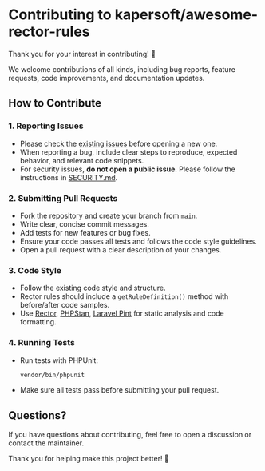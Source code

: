 # Contributing to kapersoft/awesome-rector-rules

Thank you for your interest in contributing! 🎉

We welcome contributions of all kinds, including bug reports, feature requests, code improvements, and documentation updates.

## How to Contribute

### 1. Reporting Issues

- Please check the [existing issues](https://github.com/kapersoft/awesome-rector-rules/issues) before opening a new one.
- When reporting a bug, include clear steps to reproduce, expected behavior, and relevant code snippets.
- For security issues, **do not open a public issue**. Please follow the instructions in [SECURITY.md](SECURITY.md).

### 2. Submitting Pull Requests

- Fork the repository and create your branch from `main`.
- Write clear, concise commit messages.
- Add tests for new features or bug fixes.
- Ensure your code passes all tests and follows the code style guidelines.
- Open a pull request with a clear description of your changes.

### 3. Code Style

- Follow the existing code style and structure.
- Rector rules should include a `getRuleDefinition()` method with before/after code samples.
- Use [Rector](https://github.com/rectorphp/rector), [PHPStan](https://phpstan.org/), [Laravel Pint](https://laravel.com/docs/10.x/pint) for static analysis and code formatting.

### 4. Running Tests

- Run tests with PHPUnit:

  ```bash
  vendor/bin/phpunit
  ```

- Make sure all tests pass before submitting your pull request.

## Questions?

If you have questions about contributing, feel free to open a discussion or contact the maintainer.

Thank you for helping make this project better! 🙏
